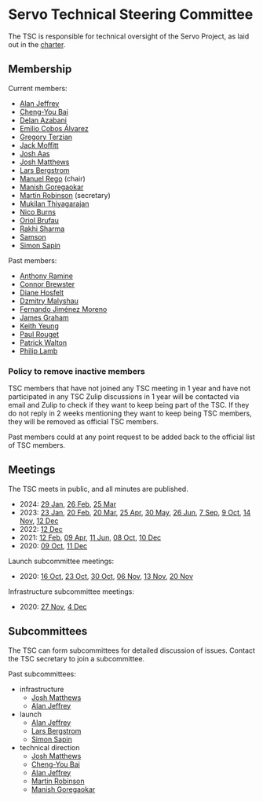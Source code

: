 # Servo Technical Steering Committee

The TSC is responsible for technical oversight of the Servo Project, as laid out in the [charter](../CHARTER.md).

## Membership

Current members:

- [Alan Jeffrey](https://github.com/asajeffrey)
- [Cheng-You Bai](https://github.com/cybai)
- [Delan Azabani](https://github.com/delan)
- [Emilio Cobos Álvarez](https://github.com/emilio)
- [Gregory Terzian](https://github.com/gterzian)
- [Jack Moffitt](https://github.com/metajack)
- [Josh Aas](https://github.com/bdaehlie)
- [Josh Matthews](https://github.com/jdm)
- [Lars Bergstrom](https://github.com/larsbergstrom)
- [Manuel Rego](https://github.com/mrego) (chair)
- [Manish Goregaokar](https://github.com/Manishearth)
- [Martin Robinson](https://github.com/mrobinson) (secretary)
- [Mukilan Thiyagarajan](https://github.com/mukilan)
- [Nico Burns](https://github.com/nicoburns)
- [Oriol Brufau](https://github.com/Loirooriol)
- [Rakhi Sharma](https://github.com/atbrakhi)
- [Samson](https://github.com/sagudev)
- [Simon Sapin](https://github.com/SimonSapin)

Past members:

- [Anthony Ramine](https://github.com/nox)
- [Connor Brewster](https://github.com/cbrewster)
- [Diane Hosfelt](https://github.com/avadacatavra)
- [Dzmitry Malyshau](https://github.com/kvark)
- [Fernando Jiménez Moreno](https://github.com/ferjm)
- [James Graham](https://github.com/jgraham)
- [Keith Yeung](https://github.com/KiChjang)
- [Paul Rouget](https://github.com/paulrouget)
- [Patrick Walton](https://github.com/pcwalton)
- [Philip Lamb](https://github.com/philip-lamb)

### Policy to remove inactive members

TSC members that have not joined any TSC meeting in 1 year and have not participated in any TSC Zulip discussions in 1 year will be contacted via email and Zulip to check if they want to keep being part of the TSC. If they do not reply in 2 weeks mentioning they want to keep being TSC members, they will be removed as official TSC members.

Past members could at any point request to be added back to the official list of TSC members.

## Meetings

The TSC meets in public, and all minutes are published.

* 2024: [29 Jan](tsc-2024-01-29.md), [26 Feb](tsc-2024-02-26.md), [25 Mar](tsc-2024-03-25.md)
* 2023: [23 Jan](tsc-2023-01-23.md), [20 Feb](tsc-2023-02-20.md), [20 Mar](tsc-2023-03-20.md), [25 Apr](tsc-2023-04-25.md), [30 May](tsc-2023-05-30.md), [26 Jun](tsc-2023-06-26.md), [7 Sep](tsc-2023-09-07.md), [9 Oct](tsc-2023-10-09.md), [14 Nov](tsc-2023-11-14.md), [12 Dec](tsc-2023-12-11.md)
* 2022: [12 Dec](tsc-2022-12-12.md)
* 2021: [12 Feb](tsc-2021-02-12.md), [09 Apr](tsc-2021-04-09.md), [11 Jun](tsc-2021-06-11.md), [08 Oct](tsc-2021-10-08.md), [10 Dec](tsc-2021-12-10.md)
* 2020: [09 Oct](tsc-2020-10-09.md), [11 Dec](tsc-2020-12-11.md)

Launch subcommittee meetings:
* 2020: [16 Oct](launch-2020-10-16.md), [23 Oct](launch-2020-10-23.md), [30 Oct](launch-2020-10-30.md), [06 Nov](launch-2020-11-06.md), [13 Nov](launch-2020-11-13.md), [20 Nov](launch-2020-11-20.md)

Infrastructure subcommittee meetings:
* 2020: [27 Nov](infra-2020-11-27.md), [4 Dec](infra-2020-12-04.md)

## Subcommittees

The TSC can form subcommittees for detailed discussion of issues.
Contact the TSC secretary to join a subcommittee.

Past subcommittees:

- infrastructure
  - [Josh Matthews](https://github.com/jdm)
  - [Alan Jeffrey](https://github.com/asajeffrey)
- launch
  - [Alan Jeffrey](https://github.com/asajeffrey)
  - [Lars Bergstrom](https://github.com/larsbergstrom)
  - [Simon Sapin](https://github.com/SimonSapin)
- technical direction
  - [Josh Matthews](https://github.com/jdm)
  - [Cheng-You Bai](https://github.com/cybai)
  - [Alan Jeffrey](https://github.com/asajeffrey)
  - [Martin Robinson](https://github.com/mrobinson)
  - [Manish Goregaokar](https://github.com/Manishearth)

